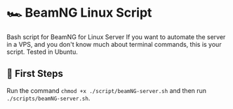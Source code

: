 # 🏎️ BeamNG Linux Script

Bash script for BeamNG for Linux Server
If you want to automate the server in a VPS, and you don't know much about
terminal commands, this is your script. Tested in Ubuntu.

## 📖 First Steps
Run the command `chmod +x ./script/beamNG-server.sh` and then run `./scripts/beamNG-server.sh`.